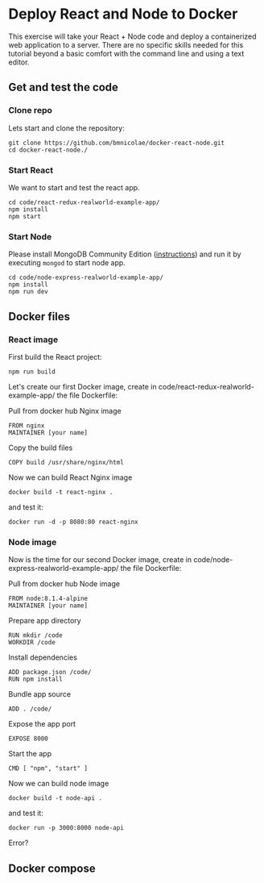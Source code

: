 # Deploy React and Node to Docker
This exercise will take your React + Node code and deploy a containerized web application to a server. There are no specific skills needed for this tutorial beyond a basic comfort with the command line and using a text editor.

## Get and test the code

### Clone repo
Lets start and clone the repository:

```
git clone https://github.com/bmnicolae/docker-react-node.git
cd docker-react-node./
```

### Start React
We want to start and test the react app.

```
cd code/react-redux-realworld-example-app/
npm install
npm start
```

### Start Node
Please install MongoDB Community Edition ([instructions](https://docs.mongodb.com/manual/installation/#tutorials)) and run it by executing `mongod` to start node app.

```
cd code/node-express-realworld-example-app/
npm install
npm run dev
```
## Docker files

### React image

First build the React project:
```
npm run build
```

Let's create our first Docker image, create in code/react-redux-realworld-example-app/ the file Dockerfile:

Pull from docker hub Nginx image
```
FROM nginx
MAINTAINER [your name]
```

Copy the build files
```
COPY build /usr/share/nginx/html
```


Now we can build React Nginx image
```
docker build -t react-nginx .
```

and test it:
```
docker run -d -p 8080:80 react-nginx
```


### Node image


Now is the time for our second Docker image, create in code/node-express-realworld-example-app/ the file Dockerfile:

Pull from docker hub Node image
```
FROM node:8.1.4-alpine
MAINTAINER [your name]
```

Prepare app directory
```
RUN mkdir /code
WORKDIR /code
```

Install dependencies
```
ADD package.json /code/
RUN npm install
```

Bundle app source
```
ADD . /code/
```

Expose the app port
```
EXPOSE 8000
```

Start the app
```
CMD [ "npm", "start" ]
```

Now we can build node image
```
docker build -t node-api .
```

and test it:
```
docker run -p 3000:8000 node-api
```
Error?

## Docker compose